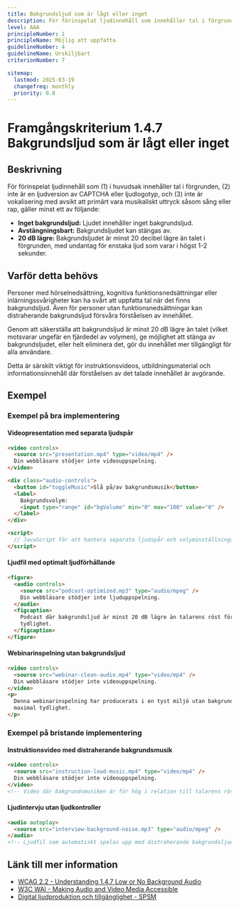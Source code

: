 ```yaml
---
title: Bakgrundsljud som är lågt eller inget
description: För förinspelat ljudinnehåll som innehåller tal i förgrunden håller bakgrundsljuden en låg nivå.
level: AAA
principleNumber: 1
principleName: Möjlig att uppfatta
guidelineNumber: 4
guidelineName: Urskiljbart
criterionNumber: 7

sitemap:
  lastmod: 2025-03-19
  changefreq: monthly
  priority: 0.8
---
```


# Framgångskriterium 1.4.7 Bakgrundsljud som är lågt eller inget

## Beskrivning

För förinspelat ljudinnehåll som (1) i huvudsak innehåller tal i förgrunden, (2) inte är en ljudversion av CAPTCHA eller ljudlogotyp, och (3) inte är vokalisering med avsikt att primärt vara musikaliskt uttryck såsom sång eller rap, gäller minst ett av följande:

- **Inget bakgrundsljud:** Ljudet innehåller inget bakgrundsljud.
- **Avstängningsbart:** Bakgrundsljudet kan stängas av.
- **20 dB lägre:** Bakgrundsljudet är minst 20 decibel lägre än talet i förgrunden, med undantag för enstaka ljud som varar i högst 1-2 sekunder.

## Varför detta behövs

Personer med hörselnedsättning, kognitiva funktionsnedsättningar eller inlärningssvårigheter kan ha svårt att uppfatta tal när det finns bakgrundsljud. Även för personer utan funktionsnedsättningar kan distraherande bakgrundsljud försvåra förståelsen av innehållet.

Genom att säkerställa att bakgrundsljud är minst 20 dB lägre än talet (vilket motsvarar ungefär en fjärdedel av volymen), ge möjlighet att stänga av bakgrundsljudet, eller helt eliminera det, gör du innehållet mer tillgängligt för alla användare.

Detta är särskilt viktigt för instruktionsvideos, utbildningsmaterial och informationsinnehåll där förståelsen av det talade innehållet är avgörande.

## Exempel

### Exempel på bra implementering

#### Videopresentation med separata ljudspår

```html
<video controls>
  <source src="presentation.mp4" type="video/mp4" />
  Din webbläsare stödjer inte videouppspelning.
</video>

<div class="audio-controls">
  <button id="toggleMusic">Slå på/av bakgrundsmusik</button>
  <label>
    Bakgrundsvolym:
    <input type="range" id="bgVolume" min="0" max="100" value="0" />
  </label>
</div>

<script>
  // JavaScript för att hantera separata ljudspår och volyminställningar
</script>
```

#### Ljudfil med optimalt ljudförhållande

```html
<figure>
  <audio controls>
    <source src="podcast-optimized.mp3" type="audio/mpeg" />
    Din webbläsare stödjer inte ljuduppspelning.
  </audio>
  <figcaption>
    Podcast där bakgrundsljud är minst 20 dB lägre än talarens röst för optimal
    tydlighet.
  </figcaption>
</figure>
```

#### Webinarinspelning utan bakgrundsljud

```html
<video controls>
  <source src="webinar-clean-audio.mp4" type="video/mp4" />
  Din webbläsare stödjer inte videouppspelning.
</video>
<p>
  Denna webinarinspelning har producerats i en tyst miljö utan bakgrundsljud för
  maximal tydlighet.
</p>
```

### Exempel på bristande implementering

#### Instruktionsvideo med distraherande bakgrundsmusik

```html
<video controls>
  <source src="instruction-loud-music.mp4" type="video/mp4" />
  Din webbläsare stödjer inte videouppspelning.
</video>
<!-- Video där bakgrundsmusiken är för hög i relation till talarens röst -->
```

#### Ljudintervju utan ljudkontroller

```html
<audio autoplay>
  <source src="interview-background-noise.mp3" type="audio/mpeg" />
</audio>
<!-- Ljudfil som automatiskt spelas upp med distraherande bakgrundsljud och utan möjlighet att justera eller stänga av bakgrundsljudet -->
```

## Länk till mer information

- [WCAG 2.2 - Understanding 1.4.7 Low or No Background Audio](https://www.w3.org/WAI/WCAG22/Understanding/low-or-no-background-audio.html)
- [W3C WAI - Making Audio and Video Media Accessible](https://www.w3.org/WAI/media/av/)
- [Digital ljudproduktion och tillgänglighet - SPSM](https://www.spsm.se/stod/tillganglighet/tillgangliga-digitala-miljoer/)
